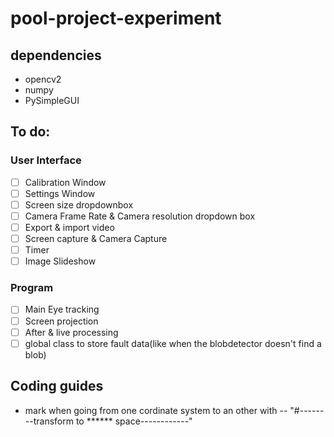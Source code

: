 # pool-project-experiment

## dependencies
- opencv2
- numpy
- PySimpleGUI

## To do:

### User Interface
- [ ] Calibration Window
- [ ] Settings Window
- [ ] Screen size dropdownbox
- [ ] Camera Frame Rate & Camera resolution dropdown box
- [ ] Export & import video
- [ ] Screen capture & Camera Capture
- [ ] Timer
- [ ] Image Slideshow

### Program
- [ ] Main Eye tracking
- [ ] Screen projection
- [ ] After & live processing
- [ ] global class to store fault data(like when the blobdetector doesn't find a blob)

## Coding guides

- mark when going from one cordinate system to an other with 
  -- "#--------transform to ****** space------------"
